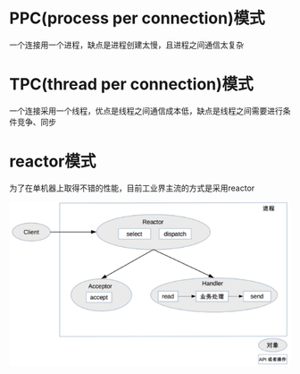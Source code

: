 # PPC(process per connection)模式
一个连接用一个进程，缺点是进程创建太慢，且进程之间通信太复杂

# TPC(thread per connection)模式
一个连接采用一个线程，优点是线程之间通信成本低，缺点是线程之间需要进行条件竞争、同步

# reactor模式
为了在单机器上取得不错的性能，目前工业界主流的方式是采用reactor

![image](./images/1.jpg)